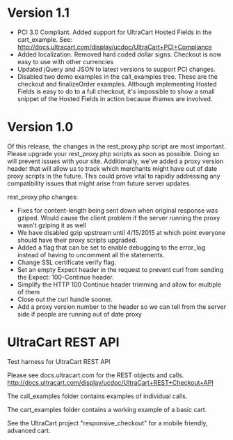 Version 1.1
===========
* PCI 3.0 Compliant.  Added support for UltraCart Hosted Fields in the cart_example. See: http://docs.ultracart.com/display/ucdoc/UltraCart+PCI+Compliance
* Added localization.  Removed hard coded dollar signs.  Checkout is now easy to use with other currencies
* Updated jQuery and JSON to latest versions to support PCI changes.
* Disabled two demo examples in the call_examples tree.  These are the checkout and finalizeOrder examples.  Although
implementing Hosted Fields is easy to do to a full checkout, it's impossible to show a small snippet of the Hosted Fields
in action because iframes are involved.


Version 1.0
===========

Of this release, the changes in the rest_proxy.php script are most important.
Please upgrade your rest_proxy.php scripts as soon as possible.  Doing so will prevent issues with your site.  Additionally,
we've added a proxy version header that will allow us to track which merchants might have out of date proxy scripts in the
future.  This could prove vital to rapidly addressing any compatibility issues that might arise from future server updates.

rest_proxy.php changes:
* Fixes for content-length being sent down when original response was gziped.  Would cause the client problem if the server running the proxy wasn't gziping it as well
* We have disabled gzip upstream until 4/15/2015 at which point everyone should have their proxy scripts upgraded.
* Added a flag that can be set to enable debugging to the error_log instead of having to uncomment all the statements.
* Change SSL certificate verify flag.
* Set an empty Expect header in the request to prevent curl from sending the Expect: 100-Continue header.
* Simplify the HTTP 100 Continue header trimming and allow for multiple of them
* Close out the curl handle sooner.
* Add a proxy version number to the header so we can tell from the server side if people are running out of date proxy

UltraCart REST API
==================

Test harness for UltraCart REST API

Please see docs.ultracart.com for the REST objects and calls.
http://docs.ultracart.com/display/ucdoc/UltraCart+REST+Checkout+API

The call_examples folder contains examples of individual calls.

The cart_examples folder contains a working example of a basic cart.

See the UltraCart project "responsive_checkout" for a mobile friendly, advanced cart.


